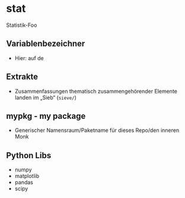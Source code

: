# stat
Statistik-Foo


## Variablenbezeichner

- Hier: auf de


## Extrakte 

- Zusammenfassungen thematisch zusammengehörender Elemente landen im „Sieb“ (```sieve/```)

## mypkg - my package

- Generischer Namensraum/Paketname für dieses Repo/den inneren Monk

## Python Libs

- numpy
- matplotlib
- pandas 
- scipy
